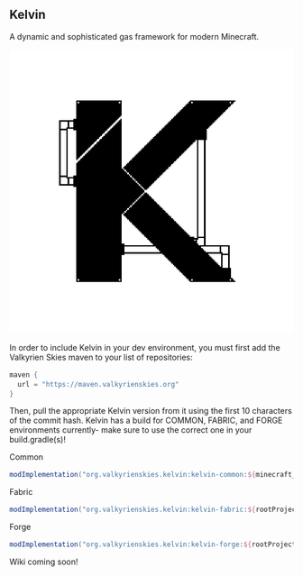 ## Kelvin
A dynamic and sophisticated gas framework for modern Minecraft.

![kelvin_logo](kelvinicon.png)

In order to include Kelvin in your dev environment, you must first add the Valkyrien Skies maven to your list of repositories:
```gradle
maven {
  url = "https://maven.valkyrienskies.org"
}
```

Then, pull the appropriate Kelvin version from it using the first 10 characters of the commit hash. Kelvin has a build for COMMON, FABRIC, and FORGE environments currently- make sure to use the correct one in your build.gradle(s)!

Common
```gradle
modImplementation("org.valkyrienskies.kelvin:kelvin-common:${minecraft_version}-${kelvin_version}")
```

Fabric
```gradle
modImplementation("org.valkyrienskies.kelvin:kelvin-fabric:${rootProject.minecraft_version}-${rootProject.kelvin_version}")
```

Forge
```gradle
modImplementation("org.valkyrienskies.kelvin:kelvin-forge:${rootProject.minecraft_version}-${rootProject.kelvin_version}")
```


Wiki coming soon!
